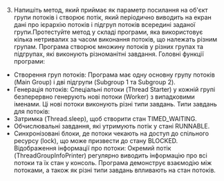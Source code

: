 3. Напишіть метод, який приймає як параметр посилання на об'єкт групи потоків і створює потік, який періодично виводить на екран дані про ієрархію потоків і підгруп потоків всередині заданої групи.Протестуйте метод у складі програми, яка використовує кілька нетривалих за часом виконання потоків, що належать різним групам.
Програма створює множину потоків у різних групах та підгрупах, які виконують різноманітні завдання. Головні функції програми:
- Створення груп потоків: Програма має одну основну групу потоків (Main Group) і дві підгрупи (Subgroup 1 та Subgroup 2).
- Генерація потоків: Спеціальні потоки (Thread Starter) у кожній групі безперервно генерують нові потоки (Worker) з випадковими іменами. Ці нові потоки виконують різні типи завдань.
Типи завдань для потоків:
- Затримка (Thread.sleep), щоб створити стан TIMED_WAITING.
- Обчислювальні завдання, які утримують потік у стані RUNNABLE.
- Синхронізовані блоки, де потоки чекають на доступ до спільного ресурсу (lock), що може призвести до стану BLOCKED.
Відображення інформації про потоки: Окремий потік (ThreadGroupInfoPrinter) регулярно виводить інформацію про всі потоки та їх стан у консоль.
Програма демонструє взаємодію між потоками, а також як різні типи завдань впливають на стан потоків.
